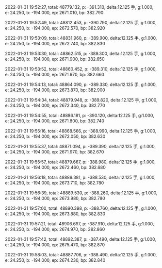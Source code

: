 2022-01-31 19:52:27, total: 48779.132, p: -391.310, delta:12.125 手, g:1.000, e: 24.250, b: -194.000, ep: 2671.010, bp: 382.790

2022-01-31 19:52:49, total: 48812.453, p: -390.790, delta:12.125 手, g:1.000, e: 24.250, b: -194.000, ep: 2672.570, bp: 382.920

2022-01-31 19:53:09, total: 48831.960, p: -389.900, delta:12.125 手, g:1.000, e: 24.250, b: -194.000, ep: 2672.740, bp: 382.830

2022-01-31 19:53:30, total: 48862.515, p: -389.300, delta:12.125 手, g:1.000, e: 24.250, b: -194.000, ep: 2671.900, bp: 382.650

2022-01-31 19:53:52, total: 48860.452, p: -389.310, delta:12.125 手, g:1.000, e: 24.250, b: -194.000, ep: 2671.970, bp: 382.660

2022-01-31 19:54:13, total: 48864.090, p: -389.330, delta:12.125 手, g:1.000, e: 24.250, b: -194.000, ep: 2673.870, bp: 382.900

2022-01-31 19:54:34, total: 48879.948, p: -389.820, delta:12.125 手, g:1.000, e: 24.250, b: -194.000, ep: 2672.340, bp: 382.770

2022-01-31 19:54:55, total: 48886.181, p: -390.120, delta:12.125 手, g:1.000, e: 24.250, b: -194.000, ep: 2671.800, bp: 382.740

2022-01-31 19:55:16, total: 48868.566, p: -388.990, delta:12.125 手, g:1.000, e: 24.250, b: -194.000, ep: 2672.050, bp: 382.630

2022-01-31 19:55:37, total: 48871.094, p: -389.390, delta:12.125 手, g:1.000, e: 24.250, b: -194.000, ep: 2671.970, bp: 382.670

2022-01-31 19:55:57, total: 48879.667, p: -388.980, delta:12.125 手, g:1.000, e: 24.250, b: -194.000, ep: 2672.460, bp: 382.680

2022-01-31 19:56:18, total: 48889.381, p: -388.530, delta:12.125 手, g:1.000, e: 24.250, b: -194.000, ep: 2673.710, bp: 382.780

2022-01-31 19:56:39, total: 48889.530, p: -388.260, delta:12.125 手, g:1.000, e: 24.250, b: -194.000, ep: 2673.980, bp: 382.780

2022-01-31 19:57:00, total: 48890.398, p: -388.760, delta:12.125 手, g:1.000, e: 24.250, b: -194.000, ep: 2673.880, bp: 382.830

2022-01-31 19:57:21, total: 48906.697, p: -387.910, delta:12.125 手, g:1.000, e: 24.250, b: -194.000, ep: 2674.970, bp: 382.860

2022-01-31 19:57:42, total: 48892.387, p: -387.490, delta:12.125 手, g:1.000, e: 24.250, b: -194.000, ep: 2675.470, bp: 382.870

2022-01-31 19:58:03, total: 48887.706, p: -388.490, delta:12.125 手, g:1.000, e: 24.250, b: -194.000, ep: 2674.230, bp: 382.840